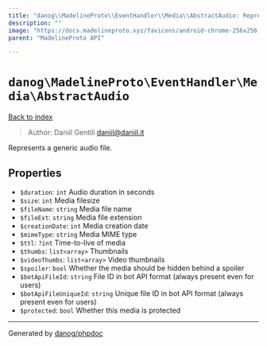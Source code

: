 ```yaml
---
title: "danog\\MadelineProto\\EventHandler\\Media\\AbstractAudio: Represents a generic audio file."
description: ""
image: "https://docs.madelineproto.xyz/favicons/android-chrome-256x256.png"
parent: "MadelineProto API"

---
```

# `danog\MadelineProto\EventHandler\Media\AbstractAudio`
[Back to index](../../../../index.html)

> Author: Daniil Gentili <daniil@daniil.it>  
  

Represents a generic audio file.  



## Properties
* `$duration`: `int` Audio duration in seconds
* `$size`: `int` Media filesize
* `$fileName`: `string` Media file name
* `$fileExt`: `string` Media file extension
* `$creationDate`: `int` Media creation date
* `$mimeType`: `string` Media MIME type
* `$ttl`: `?int` Time-to-live of media
* `$thumbs`: `list<array>` Thumbnails
* `$videoThumbs`: `list<array>` Video thumbnails
* `$spoiler`: `bool` Whether the media should be hidden behind a spoiler
* `$botApiFileId`: `string` File ID in bot API format (always present even for users)
* `$botApiFileUniqueId`: `string` Unique file ID in bot API format (always present even for users)
* `$protected`: `bool` Whether this media is protected
---
Generated by [danog/phpdoc](https://phpdoc.daniil.it)
